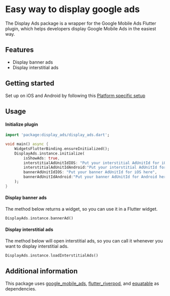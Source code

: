 # Easy way to display google ads

The Display Ads package is a wrapper for the Google Mobile Ads Flutter plugin, which helps developers display Google Mobile Ads in the easiest way.

## Features

* Display banner ads
* Display interstitial ads

## Getting started

Set up on iOS and Android by following this [Platform specific setup](https://developers.google.com/admob/flutter/quick-start#platform_specific_setup)

## Usage

#### Initialize plugin

```dart
import 'package:display_ads/display_ads.dart';

void main() async {
    WidgetsFlutterBinding.ensureInitialized();
    DisplayAds.instance.initialize(
        isShowAds: true,
        interstitialAdUnitIdIOS: "Put your interstitial AdUnitId for iOS here",
        interstitialAdUnitIdAndroid:"Put your interstitial AdUnitId for Android here",
        bannerAdUnitIdIOS: "Put your banner AdUnitId for iOS here",
        bannerAdUnitIdAndroid:"Put your banner AdUnitId for Android here",
    );
}
```

#### Display banner ads 

The method below returns a widget, so you can use it in a Flutter widget.

```dart
DisplayAds.instance.bannerAd()
```

#### Display interstitial ads 

The method below will open interstitial ads, so you can call it whenever you want to display interstitial ads.

```dart
DisplayAds.instance.loadInterstitialAds()
```

## Additional information

This package uses [google_mobile_ads](https://pub.dev/packages/google_mobile_ads), [flutter_riverpod](https://pub.dev/packages/flutter_riverpod), and [equatable](https://pub.dev/packages/equatable) as dependencies.